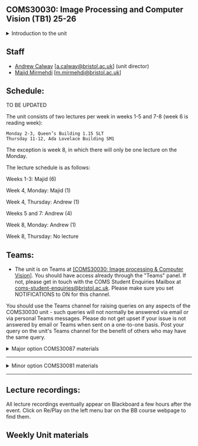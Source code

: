 ## COMS30030: Image Processing and Computer Vision  (TB1) 25-26

<details>
<summary> Introduction to the unit</summary>

## Introduction

This is the teaching unit for the 3rd year CS option Image Processing and Computer Vision. The unit covers all the content needed to take the minor option as part of COMS30081 Topics in CS and the major option COMS30087.

Broadly speaking, Image Processing (IP) refers to techniques that transform images into other images, whilst Computer Vision (CV) concerns extracting information about the scene captured in an image. Examples of IP include filtering, spatial transformation, enhancement, compression, denoising and restoration, and of CV, include detection and recognition of objects, activities, people, places, etc, extraction of 3-D structure and motion, visual navigation and general scene understanding. However, there is considerable overlap between the two areas and thus a strict definition neither exists nor is especially useful, e.g. some techniques can be viewed as either IP or CV and CV often uses IP techniques as a starting point.

Both the minor and major options provide an introduction to both topics, with the major option providing additional practical experience of converting theory into practice. The focus is on covering the fundamental principles and ideas and their use in example techniques. The latter includes edge detection, filtering, segmentation, object detection, stereo and motion estimation. The content is divided into two parts, the first covering techniques applied to still images (Majid) and the second covering techniques applied to multiple images and video (Andrew).

Finally, a word about deep learning. It is probably fair to say that both IP and CV have been changed dramatically by the advent of deep learning techniques, which has revolutionised and facilitated great strides in both topics. For example, the vast majority of papers at the major conferences describing state of the art techniques will be based on deep learning. However, it is also true to say that to contribute to or make use of this work requires a good understanding of the fundamentals that are covered in this unit. With this, you will be well prepared to take 4th year units in deep learning that cover techniques and applications in IP and CV, i.e. COMSM0045 Applied Deep Learning and COMSM0159 Advanced Visual AI.

## Unit Materials and Textbooks

Lectures slides and related material can be found under Weekly Unit Materials below.  The material is not taught strictly along the lines of a textbook. However, often it is useful to read around a topic to get a different perspective and the many textbooks on image processing and computer vision can be helpful for this. It is also worth looking on the web for material, but you should always refer back to the content covered in lectures as your definitive source. You are also encouraged to ask questions about any aspects you do not understand or want clarifying - either ask at the end of a lecture or message on the unit's Team page. Your question is most likely something others may ask too and by putting it on Teams, our response will potentially benefit many others.

</details>


## Staff

- [Andrew Calway](http://people.cs.bris.ac.uk/~andrew/) [a.calway@bristol.ac.uk] (unit director)
- [Majid Mirmehdi](https://majidmirmehdi.github.io/) [m.mirmehdi@bristol.ac.uk]  



## Schedule:
TO BE UPDATED

The unit consists of two lectures per week in weeks 1-5 and 7-8 (week 6 is reading week):

    Monday 2-3, Queen’s Building 1.15 SLT
    Thursday 11-12, Ada Lovelace Building SM1

The exception is week 8, in which there will only be one lecture on the Monday.

The lecture schedule is as follows:

Weeks 1-3: Majid (6)

Week 4, Monday: Majid (1)

Week 4, Thursday: Andrew (1)

Weeks 5 and 7: Andrew (4)

Week 8, Monday: Andrew (1)

Week 8, Thursday: No lecture



## Teams:
* The unit is on Teams at [[COMS30030: Image processing & Computer Vision]]().  You should have access already through the "Teams" panel.  If not, please get in touch with the COMS Student Enquiries Mailbox at coms-student-enquiries@bristol.ac.uk. Please make sure you set NOTIFICATIONS to ON for this channel.

You should use the Teams channel for raising queries on any aspects of the COMS30030 unit - such queries will not normally be answered via email or via personal Teams messages. Please do not get upset if your issue is not answered by email or Teams when sent on a one-to-one basis. Post your query on the unit's Teams channel for the benefit of others who may have the same query.

<details>
<summary> Major option COMS30087 materials</summary>

TO BE UPDATED

Note that the laboratory sessions for the major option COMS30087 are timetabled to take place in weeks 1-5 and 7-8 on Thursdays at 9-11 in Queens Building 1.80 - refer to the COMS30087 BlackBoard page for details and possible variations. The major option assignment will then be done during weeks 9-11.


## Labs:

TAs:

</details>

---

<details>
<summary> Minor option COMS30081 materials</summary>

## Exam info:
* The exam is closed-book (so no additional materials are allowed).

</details>

---

## Lecture recordings:
All lecture recordings eventually appear on Blackboard a few hours after the event. Click on Re/Play on the left menu bar on the BB course webpage to find them.

## Weekly Unit materials
